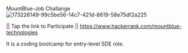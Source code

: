 
MountBlue-Job Challange![173226149-99c5be56-14c7-421d-8619-58e75df2a225](https://github.com/user-attachments/assets/cfb1b809-a71f-4608-b89a-06262ee50592)

|| Tap the link to Participate || https://www.hackerrank.com/mountblue-technologies

It is a coding bootcamp for entry-level SDE role.

